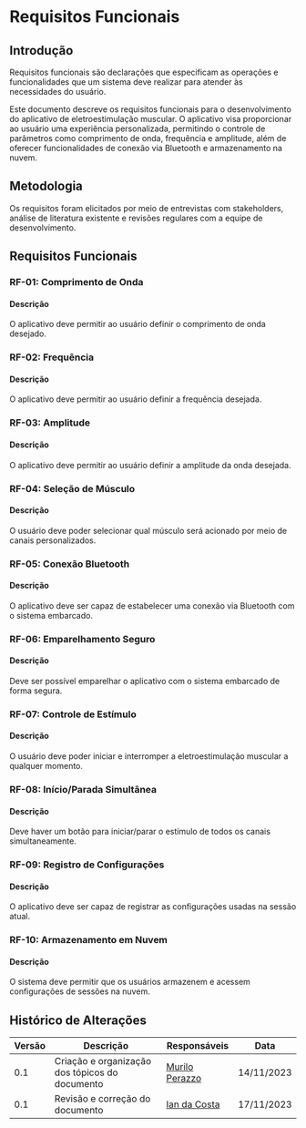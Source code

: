 # Requisitos Funcionais

## Introdução
Requisitos funcionais são declarações que especificam as operações e funcionalidades que um sistema deve realizar para atender às necessidades do usuário.

Este documento descreve os requisitos funcionais para o desenvolvimento do aplicativo de eletroestimulação muscular. O aplicativo visa proporcionar ao usuário uma experiência personalizada, permitindo o controle de parâmetros como comprimento de onda, frequência e amplitude, além de oferecer funcionalidades de conexão via Bluetooth e armazenamento na nuvem.

## Metodologia

Os requisitos foram elicitados por meio de entrevistas com stakeholders, análise de literatura existente e revisões regulares com a equipe de desenvolvimento.

## Requisitos Funcionais

### RF-01: Comprimento de Onda

#### Descrição
O aplicativo deve permitir ao usuário definir o comprimento de onda desejado.

### RF-02: Frequência

#### Descrição
O aplicativo deve permitir ao usuário definir a frequência desejada.

### RF-03: Amplitude

#### Descrição
O aplicativo deve permitir ao usuário definir a amplitude da onda desejada.

### RF-04: Seleção de Músculo

#### Descrição
O usuário deve poder selecionar qual músculo será acionado por meio de canais personalizados.

### RF-05: Conexão Bluetooth

#### Descrição
O aplicativo deve ser capaz de estabelecer uma conexão via Bluetooth com o sistema embarcado.

### RF-06: Emparelhamento Seguro

#### Descrição
Deve ser possível emparelhar o aplicativo com o sistema embarcado de forma segura.

### RF-07: Controle de Estímulo

#### Descrição
O usuário deve poder iniciar e interromper a eletroestimulação muscular a qualquer momento.

### RF-08: Início/Parada Simultânea

#### Descrição
Deve haver um botão para iniciar/parar o estímulo de todos os canais simultaneamente.

### RF-09: Registro de Configurações

#### Descrição
O aplicativo deve ser capaz de registrar as configurações usadas na sessão atual.

### RF-10: Armazenamento em Nuvem

#### Descrição
O sistema deve permitir que os usuários armazenem e acessem configurações de sessões na nuvem.

## Histórico de Alterações

| Versão | Descrição                                        | Responsáveis                                   |  Data       |
| ------ | ------------------------------------------------ | ---------------------------------------------- |  ---------- |
| 0.1    | Criação e organização dos tópicos do documento   | [Murilo Perazzo](https://github.com/murilopbs) | 14/11/2023 |
| 0.1    | Revisão e correção do documento                  | [Ian da Costa](https://github.com/ian-dcg)     | 17/11/2023 |
